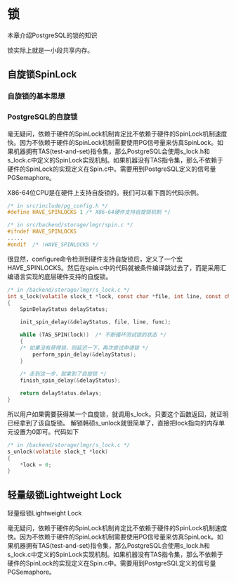 # 锁
本章介绍PostgreSQL的锁的知识

锁实际上就是一小段共享内存。

## 自旋锁SpinLock
### 自旋锁的基本思想

### PostgreSQL的自旋锁

毫无疑问，依赖于硬件的SpinLock机制肯定比不依赖于硬件的SpinLock机制速度快。因为不依赖于硬件的SpinLock机制需要使用PG信号量来仿真SpinLock。如果机器拥有TAS(test-and-set)指令集，那么PostgreSQL会使用s_lock.h和s_lock.c中定义的SpinLock实现机制。如果机器没有TAS指令集，那么不依赖于硬件的SpinLock的实现定义在Spin.c中。需要用到PostgreSQL定义的信号量PGSemaphore。

X86-64位CPU是在硬件上支持自旋锁的。我们可以看下面的代码示例。
```c
/* in src/include/pg_config.h */
#define HAVE_SPINLOCKS 1 /* X86-64硬件支持自旋锁机制 */

/* in src/backend/storage/lmgr/spin.c */
#ifndef HAVE_SPINLOCKS
.....
#endif	/* !HAVE_SPINLOCKS */
```
很显然，configure命令检测到硬件支持自旋锁后，定义了一个宏HAVE_SPINLOCKS。然后在spin.c中的代码就被条件编译跳过去了，而是采用汇编语言实现的底层硬件支持的自旋锁。

```c
/* in /backend/storage/lmgr/s_lock.c */
int s_lock(volatile slock_t *lock, const char *file, int line, const char *func)
{
    SpinDelayStatus delayStatus;

    init_spin_delay(&delayStatus, file, line, func);

    while (TAS_SPIN(lock))  /* 不断循环测试锁的状态 */
    {
    /* 如果没有获得锁，则延迟一下，再次尝试申请锁 */
        perform_spin_delay(&delayStatus);
    }
    
    /* 走到这一步，就拿到了自旋锁 */
    finish_spin_delay(&delayStatus);

    return delayStatus.delays;
}
```
所以用户如果需要获得某一个自旋锁，就调用s_lock。只要这个函数返回，就证明已经拿到了该自旋锁。
解锁韩硕s_unlock就很简单了，直接把lock指向的内存单元设置为0即可。代码如下
```c
/* in /backend/storage/lmgr/s_lock.c */
s_unlock(volatile slock_t *lock)
{
	*lock = 0;
}
```

## 轻量级锁Lightweight Lock
轻量级锁Lightweight Lock


毫无疑问，依赖于硬件的SpinLock机制肯定比不依赖于硬件的SpinLock机制速度快。因为不依赖于硬件的SpinLock机制需要使用PG信号量来仿真SpinLock。如果机器拥有TAS(test-and-set)指令集，那么PostgreSQL会使用s_lock.h和s_lock.c中定义的SpinLock实现机制。如果机器没有TAS指令集，那么不依赖于硬件的SpinLock的实现定义在Spin.c中。需要用到PostgreSQL定义的信号量PGSemaphore。
